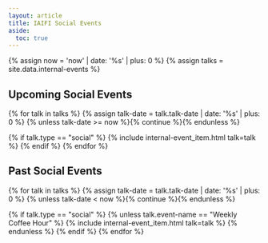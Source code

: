 ```yaml
---
layout: article
title: IAIFI Social Events
aside:
  toc: true
---
```


{% assign now = 'now' | date: '%s' | plus: 0 %}
{% assign talks = site.data.internal-events %}

## Upcoming Social Events

{% for talk in talks %}
  {% assign talk-date = talk.talk-date | date: '%s' | plus: 0 %}
  {% unless talk-date >= now %}{% continue %}{% endunless %}

  {% if talk.type == "social" %}
  {% include internal-event_item.html talk=talk %}
  {% endif %}
{% endfor %}

## Past Social Events

{% for talk in talks %}
  {% assign talk-date = talk.talk-date | date: '%s' | plus: 0 %}
  {% unless talk-date < now %}{% continue %}{% endunless %}

  {% if talk.type == "social" %}
  {% unless talk.event-name == "Weekly Coffee Hour" %}
  {% include internal-event_item.html talk=talk %}
  {% endunless %}
  {% endif %}
{% endfor %}
